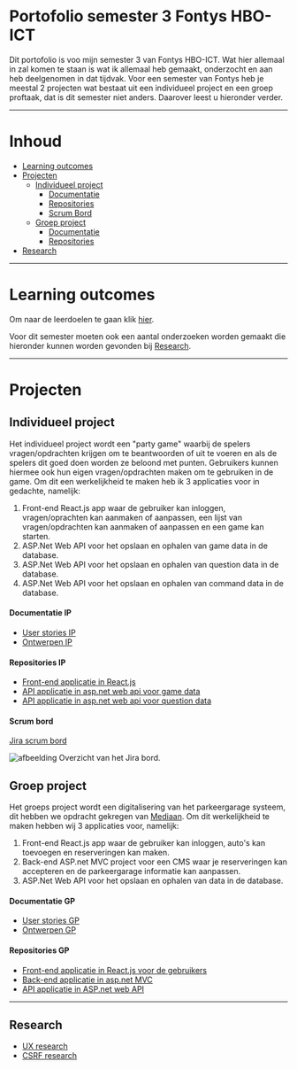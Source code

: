 # Portofolio semester 3 Fontys HBO-ICT
Dit portofolio is voo mijn semester 3 van Fontys HBO-ICT. Wat hier allemaal in zal komen te staan is wat ik allemaal heb gemaakt, onderzocht en aan heb deelgenomen in dat tijdvak. 
Voor een semester van Fontys heb je meestal 2 projecten wat bestaat uit een individueel project en een groep proftaak, dat is dit semester niet anders. Daarover leest u hieronder verder.

--------------------------------------------------
# Inhoud
- [Learning outcomes](#learning-outcomes)
- [Projecten](#projecten)
    - [Individueel project](#individueel-project)
        - [Documentatie](#documentatie-ip)
        - [Repositories](#documentatie-ip)
        - [Scrum Bord](#scrum-bord)
    - [Groep project](#groep-project)
        - [Documentatie](#documentatie-gp)
        - [Repositories](#repositories-gp)
- [Research](#research)

--------------------------------------------------
# Learning outcomes 

Om naar de leerdoelen te gaan klik [hier](https://github.com/Espilonius/Portofolio-S3/blob/main/Documentatie/Learning_Outcomes.md).

Voor dit semester moeten ook een aantal onderzoeken worden gemaakt die hieronder kunnen worden gevonden bij [Research](#research).

--------------------------------------------
# Projecten
## Individueel project
Het individueel project wordt een "party game" waarbij de spelers vragen/opdrachten krijgen om te beantwoorden of uit te voeren en als de spelers dit goed doen worden ze beloond met punten. Gebruikers kunnen hiermee ook hun eigen vragen/opdrachten maken om te gebruiken in de game. Om dit een werkelijkheid te maken heb ik 3 applicaties voor in gedachte, namelijk:
1. Front-end React.js app waar de gebruiker kan inloggen, vragen/oprachten kan aanmaken of aanpassen, een lijst van vragen/opdrachten kan aanmaken of aanpassen en een game kan starten.
2. ASP.Net Web API voor het opslaan en ophalen van game data in de database.
3. ASP.Net Web API voor het opslaan en ophalen van question data in de database.
4. ASP.Net Web API voor het opslaan en ophalen van command data in de database.

#### **Documentatie IP**
- [User stories IP](https://github.com/Espilonius/Portofolio-S3/blob/main/Documentatie/User_Stories/Individueel/IP-Semester_3.md)
- [Ontwerpen IP](https://github.com/Espilonius/Portofolio-S3/blob/main/Documentatie/Ontwerpen/Individueel/Ontwerpen_IP.md)

#### **Repositories IP**
- [Front-end applicatie in React.js](https://github.com/Espilonius/front-end_PartyGame_S3)
- [API applicatie in asp.net web api voor game data](https://github.com/Espilonius/GameService_S3_Individueel)
- [API applicatie in asp.net web api voor question data](https://github.com/Espilonius/QuestionService_S3_Individueel)

#### **Scrum bord**
[Jira scrum bord](https://s3-gp-groep2.atlassian.net/jira/software/projects/SP/boards/2)

![afbeelding](https://user-images.githubusercontent.com/58418773/212630107-3c781ff1-3162-4ffc-bd58-3ed8b19e800f.png)
Overzicht van het Jira bord.

## Groep project
Het groeps project wordt een digitalisering van het parkeergarage systeem, dit hebben we opdracht gekregen van [Mediaan](https://mediaan.com/nl). Om dit werkelijkheid te maken hebben wij 3 applicaties voor, namelijk:
1. Front-end React.js app waar de gebruiker kan inloggen, auto's kan toevoegen en reserveringen kan maken.
2. Back-end ASP.net MVC project voor een CMS waar je reserveringen kan accepteren en de parkeergarage informatie kan aanpassen.
3. ASP.Net Web API voor het opslaan en ophalen van data in de database.

#### **Documentatie GP**
- [User stories GP](https://github.com/Espilonius/Portofolio-S3/blob/main/Documentatie/User_Stories/Groep_Proftaak/GP-Semester_3.md)
- [Ontwerpen GP](https://github.com/Espilonius/Portofolio-S3/blob/main/Documentatie/Ontwerpen/Groep_Proftaak/Ontwerpen_GP.md)

#### **Repositories GP**
- [Front-end applicatie in React.js voor de gebruikers](https://github.com/ParKings-inc/proftaak_s3_front-end)
- [Back-end applicatie in asp.net MVC](https://github.com/davey2206/Proftaak_S3_CMS)
- [API applicatie in ASP.net web API](https://github.com/ParKings-inc/Proftaak_S3_API)

-------------------------------------------------------
## Research
- [UX research](https://github.com/Espilonius/Portofolio-S3/blob/main/Documentatie/Research/Research_UX.md)
- [CSRF research](https://github.com/Espilonius/Portofolio-S3/blob/main/Documentatie/Research/Research_CSRF.md)
